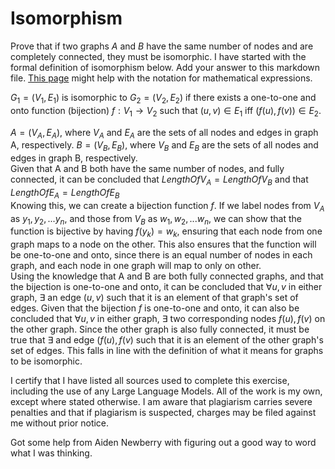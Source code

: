 # Isomorphism

Prove that if two graphs $A$ and $B$ have the same number of nodes and are
completely connected, they must be isomorphic. I have started with the formal
definition of isomorphism below. Add your answer to this markdown file. [This
page](https://docs.github.com/en/get-started/writing-on-github/working-with-advanced-formatting/writing-mathematical-expressions)
might help with the notation for mathematical expressions.

$G_1=(V_1 , E_1)$ is isomorphic to $G_2 = (V_2, E_2)$ if there exists a
one-to-one and onto function (bijection) $f: V_1 \rightarrow V_2$ such that $(u,v)
\in E_1$ iff $(f(u),f(v)) \in E_2$.

$A = (V_A , E_A)$, where $V_A$ and $E_A$ are the sets of all nodes and edges in graph A, respectively. $B = (V_B , E_B)$, where $V_B$ and $E_B$ are the sets of all nodes and edges in graph B, respectively.  
Given that A and B both have the same number of nodes, and fully connected, it can be concluded that $LengthOfV_A = LengthOfV_B$ and that $LengthOfE_A = LengthOfE_B$  
Knowing this, we can create a bijection function $f$. If we label nodes from $V_A$ as $y_1, y_2, ... y_n$, and those from $V_B$ as $w_1, w_2, ... w_n$, we can show that the function is bijective by having $f(y_k) = w_k$, ensuring that each node from one graph maps to a node on the other. This also ensures that the function will be one-to-one and onto, since there is an equal number of nodes in each graph, and each node in one graph will map to only on other.  
Using the knowledge that A and B are both fully connected graphs, and that the bijection is one-to-one and onto, it can be concluded that $\forall u,v$ in either graph, $\exists$ an edge $(u,v)$ such that it is an element of that graph's set of edges. Given that the bijection $f$ is one-to-one and onto, it can also be concluded that $\forall u,v$ in either graph, $\exists$ two corresponding nodes $f(u),f(v)$ on the other graph. Since the other graph is also fully connected, it must be true that $\exists$ and edge $(f(u), f(v)$ such that it is an element of the other graph's set of edges. This falls in line with the definition of what it means for graphs to be isomorphic.

I certify that I have listed all sources used to complete this exercise, including the use of any Large Language Models. All of the work is my own, except where stated otherwise. I am aware that plagiarism carries severe penalties and that if plagiarism is suspected, charges may be filed against me without prior notice.

Got some help from Aiden Newberry with figuring out a good way to word what I was thinking. 
